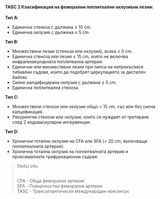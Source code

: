 #### TASC 2 Класификация на феморални поплитеални оклузивни лезии:

**Тип A:**
- Единична стеноза с дължина ≤ 10 cm.
- Единична оклузия с дължина ≤ 5 cm.

**Тип B:**
- Множествени лезии (стенози или оклузии), всяка ≤ 5 cm.
- Единична стеноза или лезия ≤ 15 cm, която не включва инфрагеникуларната поплитеална артерия.
- Единични или множествени лезии при липса на непрекъснати тибиални съдове, които да подобрят циркулацията за дистален байпас.
- Силно калцифицирана оклузия с дължина ≤ 5 cm.
- Единична поплитеална стеноза.

**Тип C:**
- Множествени стенози или оклузии общо > 15 cm, със или без силна калцификация.
- Рекурентни стенози или оклузии, които се нуждаят от третиране след 2 ендоваскуларни интервенции.

**Тип D:**
- Хронични тотални оклузии на CFA или SFA (> 20 cm, включващи поплитеалната артерия).
- Хронична тотална оклузия на поплитеалната артерия и проксималните трифуркационни съдове.

> [!info] Info 
>
> <br> CFA - Обща феморална артерия 
> <br> SFA - Повърхностна феморална артерия 
> <br> TASC - Трансатлантически международен консенсус 
